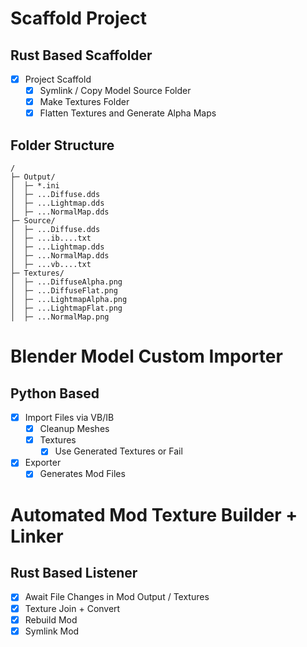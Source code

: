 # Scaffold Project
## Rust Based Scaffolder
- [x] Project Scaffold
    - [x] Symlink / Copy Model Source Folder
    - [x] Make Textures Folder
    - [x] Flatten Textures and Generate Alpha Maps

## Folder Structure

    /
    ├─ Output/
    │  ├─ *.ini
    │  ├─ ...Diffuse.dds
    │  ├─ ...Lightmap.dds
    │  ├─ ...NormalMap.dds
    ├─ Source/
    │  ├─ ...Diffuse.dds
    │  ├─ ...ib....txt
    │  ├─ ...Lightmap.dds
    │  ├─ ...NormalMap.dds
    │  ├─ ...vb....txt
    ├─ Textures/
    │  ├─ ...DiffuseAlpha.png
    │  ├─ ...DiffuseFlat.png
    │  ├─ ...LightmapAlpha.png
    │  ├─ ...LightmapFlat.png
    │  ├─ ...NormalMap.png


# Blender Model Custom Importer 
## Python Based
- [x] Import Files via VB/IB
    - [x] Cleanup Meshes
    - [x] Textures
        - [x] Use Generated Textures or Fail
- [x] Exporter
    - [x] Generates Mod Files

# Automated Mod Texture Builder + Linker
## Rust Based Listener
- [x] Await File Changes in Mod Output / Textures
- [x] Texture Join + Convert
- [x] Rebuild Mod
- [x] Symlink Mod
